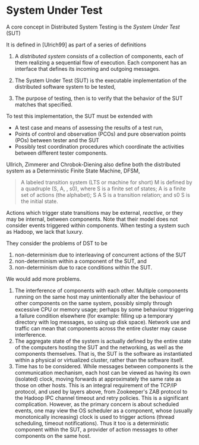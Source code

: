 
# System Under Test

A core concept in Distributed System Testing is the *System Under Test* (SUT)

It is defined in [Ulrich99] as part of a series of definitions

1. A *distributed system* consists of a collection of components,
each of them realizing a sequential flow of execution.
Each component has an interface that defines its incoming and outgoing messages.

1. The System Under Test (SUT) is the executable implementation of
the distributed software system to be tested,

2. The purpose of testing, then is to verify that the behavior of the SUT matches that specified.

To test this implementation, the SUT must be extended with

* A test case and means of assessing the results of a test run,
* Points of control and observation (PCOs) and pure observation points (POs) between tester and the SUT
* Possibly test coordination procedures which coordinate the activities between different tester components.

Ullrich, Zimmerer and Chrobok-Diening also define both the distributed system as a Deterministic Finite State Machine, DFSM, 

>  A labeled transition system (LTS or machine for short) M is defined by
 a quadruple (S, A, , s0), where S is a finite set of states; A is a finite set of actions (the alphabet);
S A S is a transition relation; and s0 S is the initial state.

Actions which trigger state transitions may be external, *reactive*, or they may be internal, between components. Note that their model does not consider events triggered within components. When testing a system such as Hadoop, we lack that luxury.

They consider the problems of DST to be

1. non-determinism due to interleaving of concurrent actions of the SUT
2. non-determinism within a component of the SUT, and
3. non-determinism due to race conditions within the SUT.


We would add more problems.

1. The interference of components with each other. Multiple components running on the same host may unintentionally alter the behaviour of other components on the same system, possibly simply through excessive CPU or memory usage; perhaps by some behaviour triggering a failure condition elsewhere (for example: filling up a temporary directory with log messages, so using up disk space). Network use and traffic can mean that components across the entire cluster may cause interference.
2. The aggregate state of the system is actually defined by the entire state of the computers hosting the SUT and the networking, as well as the components themselves. That is, the SUT is the software as instantiated within a physical or virtualized cluster, rather than the software itself.
3. Time has to be considered. While messages between components is the communication mechanism, each host can be viewed as having its own (isolated) clock, moving forwards at approximately the same rate as those on other hosts. This is an integral requirement of the TCP/IP protocol, and used by layers above, from Zookeeper's ZAB protocol to the Hadoop IPC channel timeout and retry policies. This is a significant complication. However, as the primary concern is about scheduled events, one may view the OS scheduler as a component, whose (usually monotonically increasing) clock is used to trigger actions (thread scheduling, timeout notifications). Thus it too is a deterministic component within the SUT, a provider of action messages to other components on the same host.




